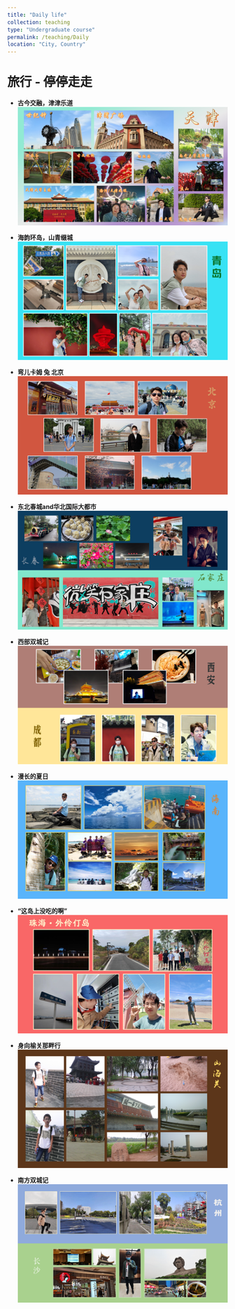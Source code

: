 ```yaml
---
title: "Daily life"
collection: teaching
type: "Undergraduate course"
permalink: /teaching/Daily
location: "City, Country"
---
```


旅行 - 停停走走
======
* **古今交融，津津乐道**
![tianjin](/images/lvxing/tianjin.png)

* **海韵环岛，山青缀城**
![qingdao](/images/lvxing/lx1.PNG)

* **弯儿卡姆 兔 北京**
![beijing](/images/lvxing/lx2.PNG)

* **东北春城and华北国际大都市**
![changchun_shijiazhuang](/images/lvxing/lx3.PNG)

* **西部双城记**
![xian_chengdu](/images/lvxing/lx4.PNG)

* **漫长的夏日**
![hainan](/images/lvxing/lx5.PNG)

* **“这岛上没吃的啊”** 
![zhuhai](/images/lvxing/lx6.PNG)

* **身向榆关那畔行**
![shanhai](/images/lvxing/lx7.PNG)

* **南方双城记**
![hangzhou_changsha](/images/lvxing/lx8.PNG)
